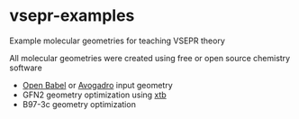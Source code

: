 # vsepr-examples
Example molecular geometries for teaching VSEPR theory

All molecular geometries were created using free or open source chemistry software
- [Open Babel](https://openbabel.org/) or [Avogadro](https://two.avogadro.cc/) input geometry
- GFN2 geometry optimization using [xtb](https://xtb-docs.readthedocs.io/en/latest/index.html)
- B97-3c geometry optimization

  
